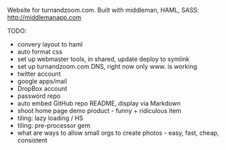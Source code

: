 Website for turnandzoom.com.
Built with middleman, HAML, SASS: http://middlemanapp.com



TODO:

- convery layout to haml
- auto format css
- set up webmaster tools, in shared, update deploy to symlink
- set up turnandzoom.com DNS, right now only www. is working
- twitter account
- google apps/mail
- DropBox account
- password repo
- auto embed GitHub repo README, display via Markdown
- shoot home page demo product - funny + ridiculous item
- tiling: lazy loading / HS
- tiling: pre-processor gem
- what are ways to allow small orgs to create photos - easy, fast, cheap, consistent


